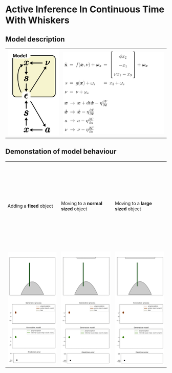 
# Active Inference In Continuous Time With Whiskers

## Model description
<table>
<tr>
<td>
<img src="pics/model.svg" width="100%"/>
</td>
<td>
<img src="pics/description_gm.svg" width="1200em"/>
</td>
</tr>
</table>

## Demonstation of model behaviour
<table>
  <tr style="height:20em">
    <td>Adding a <b>fixed</b> object</td>
    <td>Moving to a <b>normal sized</b> object</td>
    <td>Moving to a <b>large sized</b> object</td>
  </tr>
  <tr>
<td><img src="pics/still.gif" width="100%"/>
    </td>
    <td><img src="pics/normal.gif" width="100%"/>
    </td>
    <td><img src="pics/large.gif" width="100%"/>
    </td>
  </tr>
</table>
